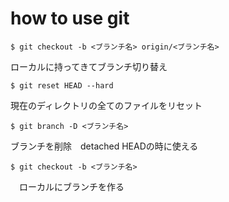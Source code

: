 # how to use git

```
$ git checkout -b <ブランチ名> origin/<ブランチ名>
```
 ローカルに持ってきてブランチ切り替え
 ```
$ git reset HEAD --hard
 ```
 現在のディレクトリの全てのファイルをリセット
  ```
$ git branch -D <ブランチ名>
 ```
 ブランチを削除　detached HEADの時に使える
 ```
$ git checkout -b <ブランチ名>
```
　ローカルにブランチを作る
